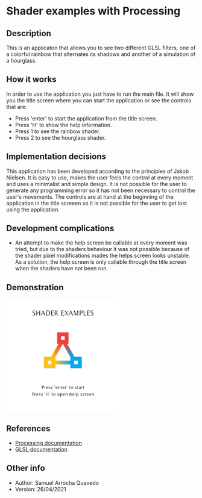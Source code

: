 # Shader examples with Processing

## Description

This is an applicaton that allows you to see two different GLSL filters, one of a colorful rainbow that alternates its shadows and another of a simulation of a hourglass.

## How it works

In order to use the application you just have to run the main file. It will show you the title screen where you can start the application or see the controls that are:

* Press 'enter' to start the application from the title screen.
* Press 'H' to show the help information.
* Press 1 to see the rainbow shader.
* Press 2 to see the hourglass shader.

## Implementation decisions

This application has been developed according to the principles of Jakob Nielsen. It is easy to use, makes the user feels the control at every moment and uses a minimalist and simple design. It is not possible for the user to generate any programming error so it has not been necessary to control the user's movements. The controls are at hand at the beginning of the application in the title screeen so it is not possible for the user to get lost using the application.

## Development complications

* An attempt to make the help screen be callable at every moment was tried, but due to the shaders behaviour it was not possible because of the shader pixel modifications mades the helps screen looks unstable. As a solution, the help screen is only callable through the title screen when the shaders have not been run.

## Demonstration

![Demonstration gif](https://github.com/Samuel-AQ/Processing-shaders/blob/master/Main/data/images/demonstration.gif?raw=true)

## References

* [Processing documentation](https://processing.org/reference/)
* [GLSL documentation](https://docs.gl/sl4/all)

## Other info

* Author: Samuel Arrocha Quevedo
* Version: 26/04/2021